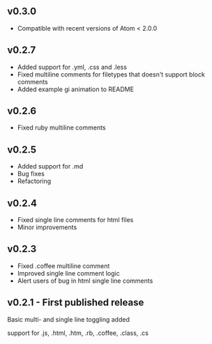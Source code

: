 ## v0.3.0
* Compatible with recent versions of Atom < 2.0.0

## v0.2.7
* Added support for .yml, .css and .less
* Fixed multiline comments for filetypes that doesn't support block comments
* Added example gi animation to README

## v0.2.6
* Fixed ruby multiline comments

## v0.2.5
* Added support for .md
* Bug fixes
* Refactoring

## v0.2.4
* Fixed single line comments for html files
* Minor improvements

## v0.2.3
* Fixed .coffee multiline comment
* Improved single line comment logic
* Alert users of bug in html single line comments

## v0.2.1 - First published release
Basic multi- and single line toggling added

support for .js, .html, .htm, .rb, .coffee, .class, .cs
